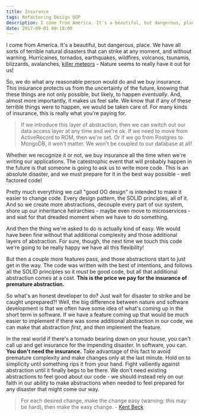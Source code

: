 ```yaml
---
title: Insurance
tags: Refactoring Design OOP
description: I come from America. It's a beautiful, but dangerous, place. We have all sorts of terrible natural disasters that can strike at any moment, and without warning. Hurricaines, tornados, earthquakes, wildfires, volcanos, tsunamis, blizzards,
date: 2017-09-01 00:18:00
---
```


I come from America. It's a beautiful, but dangerous, place. We have all sorts of
terrible natural disasters that can strike at any moment, and without warning.
Hurricaines, tornados, earthquakes, wildfires, volcanos, tsunamis, blizzards,
avalanches, [killer meteors](https://en.wikipedia.org/wiki/Chesapeake_Bay_impact_crater#Formation_and_aftermath) - Nature seems to really have it out for us!

So, we do what any reasonable person would do and we buy insurance. This
insurance protects us from the uncertainty of the future, knowing that these
things are not only possible, but likely, to happen _eventually_. And, almost
more importantly, it makes us feel safe. We know that if any of these terrible
things were to happen, we would be taken care of. For many kinds of insurance,
this is really what you're paying for.

> If we introduce this layer of abstraction, then we can switch out our data
> access layer at any time and we're ok. If we need to move from ActiveRecord to
> ROM, then we're set. Or if we go from Postgres to MongoDB, it won't matter. We
> won't be coupled to our database at all!

Whether we recognize it or not, we buy insurance all the time when we're writing
our applications. The catestrophic event that will probably happen
in the future is that someone is going to ask us to write more code. This is an
absolute disaster, and we must prepare for it in the best way possible - well
factored code!

Pretty much everything we call "good OO design" is intended to make it easier to
change code. Every design pattern, the SOLID principles, all of it. And so we
create more abstractions, decouple every part of our system, shore up our
inheritance heirarchies - maybe even move to microservices - and wait for that
dreaded moment when we have to do something.

And then the thing we're asked to do is actually kind of easy. We would have
been fine without that additional complexity and those additional layers of
abstraction. For sure, though, the next time we touch this code we're going to
be really happy we have all this flexibility!

But then a couple more features pass, and those abstractions start to just get
in the way. The code was written with the best of intentions, and follows all
the SOLID principles so it _must_ be good code, but all that additional
abstraction comes at a cost. **This is the price we pay for the insurance of
premature abstraction.**

So what's an honest developer to do? Just wait for disaster to strike and be
caught unprepared?! Well, the big difference between nature and software
development is that we often have some idea of what's coming up in the short
term in software. If we have a feature coming up that would be much easier to
implement if there was some additional abstraction in our code, we can make that
abstraction _first_, and _then_ implement the feature.

In the real world if there's a tornado bearing down on your house, you can't
call up and get insurance for the impending disaster. In software, you can. **You
don't need the insurance.** Take advantage of this fact to avoid premature
complexity and make changes only at the last minute. Hold on to simplicity until
something rips it from your hand. Fight valliently against abstraction until it
finally begs to be there. We don't need existing abstractions to feel good
about our code - we should instead rely on our faith in our ability to make
abstractions when needed to feel prepared for any disaster that might come
our way.

> For each desired change, make the change easy (warning: this may be hard),
> then make the easy change. - [Kent Beck](https://twitter.com/kentbeck/status/250733358307500032?lang=en)
